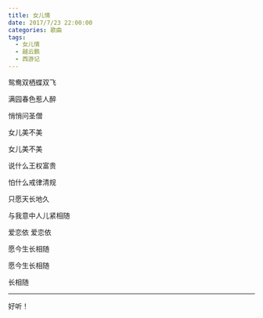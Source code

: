 ```yaml
---
title: 女儿情
date: 2017/7/23 22:00:00
categories: 歌曲
tags:
  - 女儿情
  - 越云鹏
  - 西游记
---
```


鸳鸯双栖蝶双飞

满园春色惹人醉

悄悄问圣僧

女儿美不美

女儿美不美

说什么王权富贵

怕什么戒律清规

只愿天长地久

与我意中人儿紧相随

爱恋依 爱恋依

愿今生长相随

愿今生长相随

长相随

---
好听！
